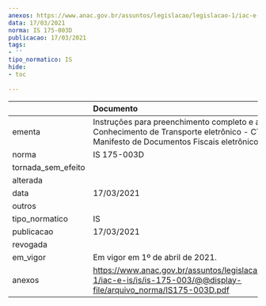 ```yaml
---
anexos: https://www.anac.gov.br/assuntos/legislacao/legislacao-1/iac-e-is/is/is-175-003/@@display-file/arquivo_norma/IS175-003D.pdf
data: 17/03/2021
norma: IS 175-003D
publicacao: 17/03/2021
tags:
- ''
tipo_normatico: IS
hide: 
- toc 
 
---
```


|                    | Documento                                                                                                                                                    |
|:-------------------|:-------------------------------------------------------------------------------------------------------------------------------------------------------------|
| ementa             | Instruções para preenchimento completo e adequado do Conhecimento de Transporte eletrônico - CT-e - e do Manifesto de Documentos Fiscais eletrônico - MDF-e. |
| norma              | IS 175-003D                                                                                                                                                  |
| tornada_sem_efeito |                                                                                                                                                              |
| alterada           |                                                                                                                                                              |
| data               | 17/03/2021                                                                                                                                                   |
| outros             |                                                                                                                                                              |
| tipo_normatico     | IS                                                                                                                                                           |
| publicacao         | 17/03/2021                                                                                                                                                   |
| revogada           |                                                                                                                                                              |
| em_vigor           | Em vigor em 1º de abril de 2021.                                                                                                                             |
| anexos             | https://www.anac.gov.br/assuntos/legislacao/legislacao-1/iac-e-is/is/is-175-003/@@display-file/arquivo_norma/IS175-003D.pdf                                  |